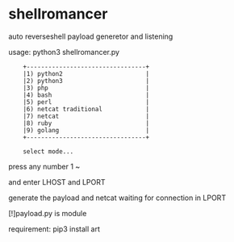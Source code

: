 # shellromancer

auto reverseshell payload generetor and listening

usage:
        python3 shellromancer.py
        
        
        +---------------------------------+
        |1) python2                       |
        |2) python3                       |
        |3) php                           |
        |4) bash                          |
        |5) perl                          |
        |6) netcat traditional            |
        |7) netcat                        |
        |8) ruby                          |
        |9) golang                        |
        +---------------------------------+
        
        select mode...
        
press any number 1 ~ 

and enter LHOST and LPORT

generate the payload and netcat waiting for connection in LPORT

[!]payload.py is module 



requirement:
              pip3 install art
              




        
